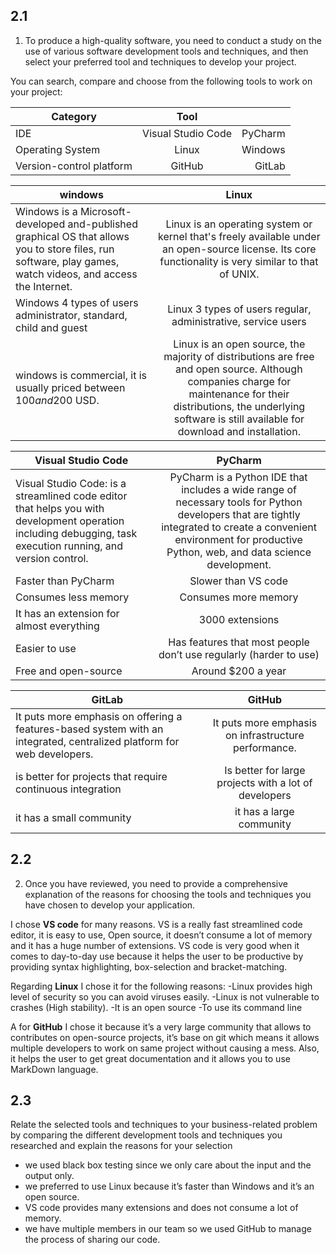 ## 2.1
1.	To produce a high-quality software, you need to conduct a study on the use of various software development tools and techniques, and then select your preferred tool and techniques to develop your project. 

You can search, compare and choose from the following tools to work on your project:

	

| Category  |      Tool     |       |
|----------|:-------------:|------:|
| IDE                      |  Visual Studio Code  | PyCharm |
| Operating System         |    Linux |   Windows|
| Version-control platform | GitHub|  GitLab |



| windows   |     Linux     |  
|----------|:-------------:|
| Windows is a Microsoft-developed and-published graphical OS that allows you to store files, run software, play games, watch videos, and access the Internet. |  Linux is an operating system or kernel that's freely available under an open-source license. Its core functionality is very similar to that of UNIX. | 
| Windows 4 types of users administrator, standard, child and guest |    Linux 3 types of users regular, administrative, service users  |   
| windows  is commercial, it is usually priced between $100 and 200$ USD. | Linux is an open source, the majority of distributions are free and open source. Although companies charge for maintenance for their distributions, the underlying software is still available for download and installation. |    


| Visual Studio Code   |      PyCharm      |  
|----------|:-------------:|
| Visual Studio Code: is a streamlined code editor that helps you with development operation including debugging, task execution running, and version control.|  PyCharm is a Python IDE that includes a wide range of necessary tools for Python developers that are tightly integrated to create a convenient environment for productive Python, web, and data science development. |
| Faster than PyCharm |    Slower than VS code   | 
| Consumes less memory |Consumes more memory |   
|  It has an extension for almost everything      | 3000 extensions|
|    Easier to use    |    Has features that most people don’t use regularly (harder to use)    |
|   Free and open-source  |      Around $200 a year    |



| GitLab    |     GitHub     |  
|----------|:-------------:| 
| It puts more emphasis on offering a features-based system with an integrated, centralized platform for web developers. |  It puts more emphasis on infrastructure performance.|  
| is better for projects that require continuous integration |    Is better for large projects with a lot of developers    |   
| it has a small community | it has a large community|    


## 2.2
2.	Once you have reviewed, you need to provide a comprehensive explanation of the reasons for choosing the tools and techniques you have chosen to develop your application.


I chose **VS code** for many reasons. VS is a really fast streamlined code editor, it is easy to use, Open source, it doesn’t consume a lot of memory and it has a huge number of extensions. VS code is very good when it comes to day-to-day use because it helps the user to be productive by providing syntax highlighting, box-selection and bracket-matching.

Regarding **Linux** I chose it for the following reasons:
-Linux provides high level of security so you can avoid viruses easily.
-Linux is not vulnerable to crashes (High stability).
-It is an open source 
-To use its command line

A for **GitHub** I chose it because it’s a very large community that allows to contributes on open-source projects, it’s base on git which means it allows multiple developers to work on same project without causing a mess. Also, it helps the user to get great documentation and it allows you to use MarkDown language.
## 2.3
Relate the selected tools and techniques to your business-related problem by comparing the different development tools and techniques you researched and explain the reasons for your selection

- we used black box testing since we only care about the input and the output only.
- we preferred to use Linux because it’s faster than Windows and it’s an open source.
- VS code provides many extensions and does not consume a lot of memory.
- we have multiple members in our team so we used GitHub to manage the process of sharing our code.

